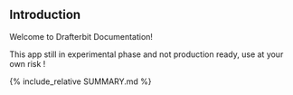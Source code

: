 ## Introduction

Welcome to Drafterbit Documentation!

This app still in experimental phase and not production ready, use at your own risk !

{% include_relative SUMMARY.md %}